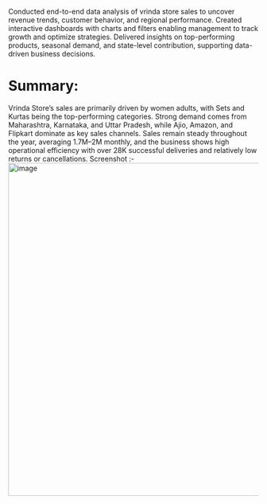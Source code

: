 Conducted end-to-end data analysis of vrinda store sales to uncover revenue trends, customer behavior, and regional performance. Created interactive dashboards with  charts and filters enabling management to track growth and optimize strategies. Delivered insights on top-performing products, seasonal demand, and state-level contribution, supporting data-driven business decisions.
# Summary:
Vrinda Store’s sales are primarily driven by women adults, with Sets and Kurtas being the top-performing categories. Strong demand comes from Maharashtra, Karnataka, and Uttar Pradesh, while Ajio, Amazon, and Flipkart dominate as key sales channels. Sales remain steady throughout the year, averaging 1.7M–2M monthly, and the business shows high operational efficiency with over 28K successful deliveries and relatively low returns or cancellations.
Screenshot :-
<img width="1320" height="669" alt="image" src="https://github.com/user-attachments/assets/bc50572d-ea1b-4b29-ae76-5775506fa5b7" />
